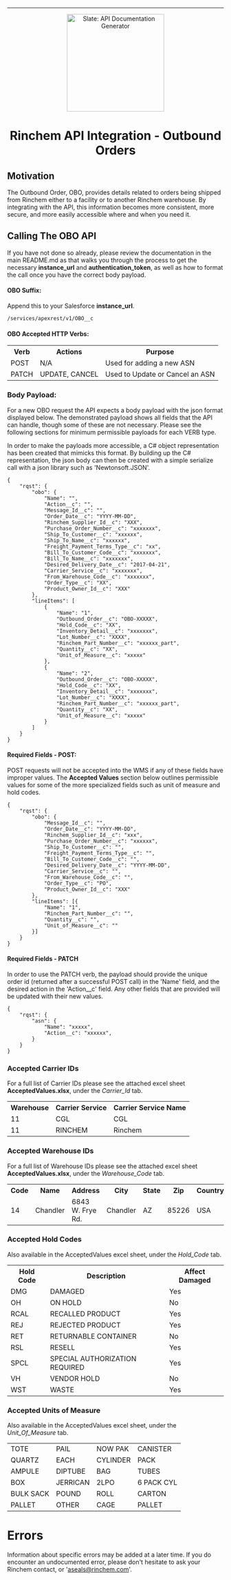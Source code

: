 ----------

<p align="center">
  <img src="http://www.rinchem.com/images/logo.gif" alt="Slate: API Documentation Generator" width="226">
</p>

<h1 align="center">Rinchem API Integration - Outbound Orders</h1>

## Motivation

The Outbound Order, OBO, provides details related to orders being shipped from Rinchem either to a facility or to another Rinchem warehouse. By integrating with the API, this information becomes more consistent, more secure, and more easily accessible where and when you need it.

## Calling The OBO API
If you have not done so already, please review the documentation in the main README.md as that walks you through the process to get the necessary **instance_url** and **authentication_token**, as well as how to format the call once you have the correct body payload. 

#### OBO Suffix:
Append this to your Salesforce **instance_url**.
```
/services/apexrest/v1/OBO__c
```

#### OBO Accepted HTTP Verbs:
<Table>
<tr><th>Verb</th><th>Actions</th><th>Purpose</th></tr>
<tr><td>POST</td><td>N/A</td><td>Used for adding a new ASN</td></tr>
<tr><td>PATCH</td><td>UPDATE, CANCEL</td><td>Used to Update or Cancel an ASN</td></tr>
</Table>


### Body Payload: 
For a new OBO request the API expects a body payload with the json format displayed below. The demonstrated payload shows all fields that the API can handle, though some of these are not necessary. Please see the following sections for minimum permissible payloads for each VERB type.

In order to make the payloads more accessible, a C# object representation has been created that mimicks this format. By building up the C# representation, the json body can then be created with a simple serialize call with a json library such as 'Newtonsoft.JSON'.

```
{
	"rqst": {
		"obo": {
			"Name": "",
			"Action__c": "",
			"Message_Id__c": "",
			"Order_Date__c": "YYYY-MM-DD",
			"Rinchem_Supplier_Id__c": "XXX",
			"Purchase_Order_Number__c": "xxxxxxx",
			"Ship_To_Customer__c": "xxxxxx",
			"Ship_To_Name__c": "xxxxxx",
			"Freight_Payment_Terms_Type__c": "xx",
			"Bill_To_Customer_Code__c": "xxxxxxx",
			"Bill_To_Name__c": "xxxxxxx",
			"Desired_Delivery_Date__c": "2017-04-21",
			"Carrier_Service__c": "xxxxxxx",
			"From_Warehouse_Code__c": "xxxxxxx",
			"Order_Type__c": "XX",
			"Product_Owner_Id__c": "XXX"
		},
		"lineItems": [
    		{
    			"Name": "1",
    			"Outbound_Order__c": "OBO-XXXXX",
    			"Hold_Code__c": "XX",
    			"Inventory_Detail__c": "xxxxxxx",
    			"Lot_Number__c": "XXXX",
    			"Rinchem_Part_Number__c": "xxxxxx_part",
    			"Quantity__c": "XX",
    			"Unit_of_Measure__c": "xxxxx"
    		},		
    		{
    			"Name": "2",
    			"Outbound_Order__c": "OBO-XXXXX",
    			"Hold_Code__c": "XX",
    			"Inventory_Detail__c": "xxxxxxx",
    			"Lot_Number__c": "XXXX",
    			"Rinchem_Part_Number__c": "xxxxxx_part",
    			"Quantity__c": "XX",
    			"Unit_of_Measure__c": "xxxxx"
    		}
		]
	}
}
```
#### Required Fields - POST:
POST requests will not be accepted into the WMS if any of these fields have improper values. The **Accepted Values** section below outlines permissible values for some of the more specialized fields such as unit of measure and hold codes.
```
{
	"rqst": {
		"obo": {
			"Message_Id__c": "",
			"Order_Date__c": "YYYY-MM-DD",
			"Rinchem_Supplier_Id__c": "xxx",
			"Purchase_Order_Number__c": "xxxxxx",
			"Ship_To_Customer__c": "",
			"Freight_Payment_Terms_Type__c": "",
			"Bill_To_Customer_Code__c": "",
			"Desired_Delivery_Date__c": "YYYY-MM-DD",
			"Carrier_Service__c": "",
			"From_Warehouse_Code__c": "",
			"Order_Type__c": "PO",
			"Product_Owner_Id__c": "XXX"
		},
		"lineItems": [{
			"Name": "1",
			"Rinchem_Part_Number__c": "",
			"Quantity__c": "",
			"Unit_of_Measure__c": ""
		}]
	}
}
```
#### Required Fields - PATCH
In order to use the PATCH verb, the payload should provide the unique order id (returned after a successful POST call) in the 'Name' field, and the desired action in the 'Action__c' field. Any other fields that are provided will be updated with their new values.
```
{
	"rqst": {
		"asn": {
			"Name": "xxxxx",
			"Action__c": "xxxxxx",
		}
	}
}
```


### Accepted Carrier IDs
For a full list of Carrier IDs please see the attached excel sheet **AcceptedValues.xlsx**, under the *Carrier_Id* tab.
<Table>
<tr><th>Warehouse</th><th>Carrier Service</th><th>Carrier Service Name</th></tr>
<tr> <td>11</td> <td>CGL</td> <td>CGL</td> </tr>
<tr> <td>11</td> <td>RINCHEM</td> <td>Rinchem</td> </tr>
</Table>

### Accepted Warehouse IDs
For a full list of Warehouse IDs please see the attached excel sheet **AcceptedValues.xlsx**, under the *Warehouse_Code* tab.

<Table>
<tr><th>Code</th><th>Name</th><th>Address</th><th>City</th><th>State</th><th>Zip</th><th>Country</th></tr>
<tr>
<td>14</td> <td>Chandler</td> <td>6843 W. Frye Rd.</td> <td>Chandler</td> <td>AZ</td> <td>85226</td> <td>USA</td> 
</tr>

</Table>

### Accepted Hold Codes
Also available in the AcceptedValues excel sheet, under the *Hold_Code* tab.
<Table>
<tr><th>Hold Code</th><th>Description</th><th>Affect Damaged</th></tr>
<tr> <td>DMG</td>  <td>DAMAGED                              </td> <td>Yes</td> </tr>
<tr> <td>OH</td>   <td>ON HOLD                              </td> <td>No</td> </tr>
<tr> <td>RCAL</td> <td>RECALLED PRODUCT                     </td> <td>Yes</td> </tr>
<tr> <td>REJ</td>  <td>REJECTED PRODUCT                     </td> <td>Yes</td> </tr>
<tr> <td>RET</td>  <td>RETURNABLE CONTAINER                 </td> <td>No</td> </tr>
<tr> <td>RSL</td>  <td>RESELL                               </td> <td>Yes</td> </tr>
<tr> <td>SPCL</td> <td>SPECIAL AUTHORIZATION REQUIRED       </td> <td>Yes</td> </tr>
<tr> <td>VH</td>   <td>VENDOR HOLD                          </td> <td>No</td> </tr>
<tr> <td>WST</td>  <td>WASTE                                </td> <td>Yes</td> </tr>

</Table>

### Accepted Units of Measure
Also available in the AcceptedValues excel sheet, under the *Unit_Of_Measure* tab.
<Table>
<tr>
<td>TOTE</td>
<td>PAIL</td>
<td>NOW PAK</td>
<td>CANISTER</td>
</tr>
<tr>
<td>QUARTZ</td>
<td>EACH</td>
<td>CYLINDER</td>
<td>PACK</td>
</tr>
<tr>
<td>AMPULE</td>
<td>DIPTUBE</td>
<td>BAG</td>
<td>TUBES</td>
</tr>
<tr><td>BOX</td>
<td>JERRICAN</td>
<td>2LPO</td>
<td>6 PACK CYL</td>
</tr>
<tr>
<td>BULK SACK</td>
<td>POUND</td>
<td>ROLL</td>
<td>CARTON</td>
</tr>
<tr>
<td>PALLET</td>
<td>OTHER</td>
<td>CAGE</td>
<td>PALLET</td>
</tr>
</Table>




# Errors
Information about specific errors may be added at a later time. If you do encounter an undocumented error, please don't hesitate to ask your Rinchem contact, or 'aseals@rinchem.com'.
